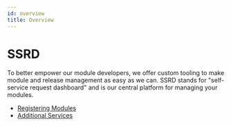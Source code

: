 ```yaml
---
id: overview
title: Overview
---
```


# SSRD

To better empower our module developers, we offer custom tooling to make module and release management as easy as we can.  SSRD stands for "self-service request dashboard" and is our central platform for managing your modules.

- [Registering Modules](/docs/modules/ssrd/registering-modules)
- [Additional Services](/docs/modules/ssrd/additional-services)